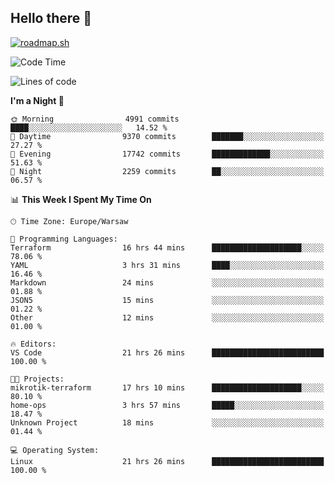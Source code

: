 ## Hello there 👋

[![roadmap.sh](https://roadmap.sh/card/wide/66979ceebf471856f5e911d3?variant=dark)](https://roadmap.sh)

<!--
**vrozaksen/vrozaksen** is a ✨ _special_ ✨ repository because its `README.md` (this file) appears on your GitHub profile.

Here are some ideas to get you started:

- 🔭 I’m currently working on ...
- 🌱 I’m currently learning ...
- 👯 I’m looking to collaborate on ...
- 🤔 I’m looking for help with ...
- 💬 Ask me about ...
- 📫 How to reach me: ...
- 😄 Pronouns: ...
- ⚡ Fun fact: ...
-->

<!--START_SECTION:waka-->
![Code Time](http://img.shields.io/badge/Code%20Time-70%20hrs%2043%20mins-blue)

![Lines of code](https://img.shields.io/badge/From%20Hello%20World%20I%27ve%20Written-1.9%20million%20lines%20of%20code-blue)

**I'm a Night 🦉** 

```text
🌞 Morning                4991 commits        ████░░░░░░░░░░░░░░░░░░░░░   14.52 % 
🌆 Daytime                9370 commits        ███████░░░░░░░░░░░░░░░░░░   27.27 % 
🌃 Evening                17742 commits       █████████████░░░░░░░░░░░░   51.63 % 
🌙 Night                  2259 commits        ██░░░░░░░░░░░░░░░░░░░░░░░   06.57 % 
```


📊 **This Week I Spent My Time On** 

```text
🕑︎ Time Zone: Europe/Warsaw

💬 Programming Languages: 
Terraform                16 hrs 44 mins      ████████████████████░░░░░   78.06 % 
YAML                     3 hrs 31 mins       ████░░░░░░░░░░░░░░░░░░░░░   16.46 % 
Markdown                 24 mins             ░░░░░░░░░░░░░░░░░░░░░░░░░   01.88 % 
JSON5                    15 mins             ░░░░░░░░░░░░░░░░░░░░░░░░░   01.22 % 
Other                    12 mins             ░░░░░░░░░░░░░░░░░░░░░░░░░   01.00 % 

🔥 Editors: 
VS Code                  21 hrs 26 mins      █████████████████████████   100.00 % 

🐱‍💻 Projects: 
mikrotik-terraform       17 hrs 10 mins      ████████████████████░░░░░   80.10 % 
home-ops                 3 hrs 57 mins       █████░░░░░░░░░░░░░░░░░░░░   18.47 % 
Unknown Project          18 mins             ░░░░░░░░░░░░░░░░░░░░░░░░░   01.44 % 

💻 Operating System: 
Linux                    21 hrs 26 mins      █████████████████████████   100.00 % 
```


<!--END_SECTION:waka-->